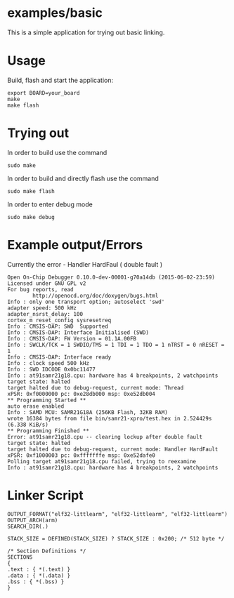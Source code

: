 examples/basic
================

This is a simple application for trying out basic linking.

Usage
=====

Build, flash and start the application:
```
export BOARD=your_board
make
make flash
```

Trying out
===========
In order to build use the command 
```
sudo make
``` 

In order to build and directly flash use the command  
```
sudo make flash  
```

In order to enter debug mode  
```
sudo make debug 
```

Example output/Errors
==============
Currently the error - Handler HardFaul ( double fault )
```
Open On-Chip Debugger 0.10.0-dev-00001-g70a14db (2015-06-02-23:59)
Licensed under GNU GPL v2
For bug reports, read
        http://openocd.org/doc/doxygen/bugs.html
Info : only one transport option; autoselect 'swd'
adapter speed: 500 kHz
adapter_nsrst_delay: 100
cortex_m reset_config sysresetreq
Info : CMSIS-DAP: SWD  Supported
Info : CMSIS-DAP: Interface Initialised (SWD)
Info : CMSIS-DAP: FW Version = 01.1A.00FB
Info : SWCLK/TCK = 1 SWDIO/TMS = 1 TDI = 1 TDO = 1 nTRST = 0 nRESET = 1
Info : CMSIS-DAP: Interface ready
Info : clock speed 500 kHz
Info : SWD IDCODE 0x0bc11477
Info : at91samr21g18.cpu: hardware has 4 breakpoints, 2 watchpoints
target state: halted
target halted due to debug-request, current mode: Thread 
xPSR: 0xf0000000 pc: 0xe28db000 msp: 0xe52db004
** Programming Started **
auto erase enabled
Info : SAMD MCU: SAMR21G18A (256KB Flash, 32KB RAM)
wrote 16384 bytes from file bin/samr21-xpro/test.hex in 2.524429s (6.338 KiB/s)
** Programming Finished **
Error: at91samr21g18.cpu -- clearing lockup after double fault
target state: halted
target halted due to debug-request, current mode: Handler HardFault
xPSR: 0xf1000003 pc: 0xfffffffe msp: 0xe52dafe0
Polling target at91samr21g18.cpu failed, trying to reexamine
Info : at91samr21g18.cpu: hardware has 4 breakpoints, 2 watchpoints
```

Linker Script
==============

```
OUTPUT_FORMAT("elf32-littlearm", "elf32-littlearm", "elf32-littlearm")
OUTPUT_ARCH(arm)
SEARCH_DIR(.)

STACK_SIZE = DEFINED(STACK_SIZE) ? STACK_SIZE : 0x200; /* 512 byte */

/* Section Definitions */
SECTIONS
{
.text : { *(.text) }
.data : { *(.data) }
.bss : { *(.bss) }
}
```
